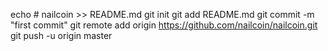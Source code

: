 echo # nailcoin >> README.md
git init
git add README.md
git commit -m "first commit"
git remote add origin https://github.com/nailcoin/nailcoin.git
git push -u origin master
